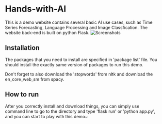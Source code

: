 # Hands-with-AI
This is a demo website contains several basic AI use cases, such as Time Series Forecasting, Language Processing and Image Classfication. The website back-end is built on python Flask. 
![Screenshots](http://url/to/img.png)

## Installation
The packages that you need to install are specified in 'package list' file. You should install the exactly same version of packages to run this demo.

Don't forget to also download the 'stopwords' from nltk and download the en_core_web_sm from spacy.

## How to run
After you correctly install and download things, you can simply use command line to go to the directory and type 'flask run' or 'python app.py', and you can start to play with this demo~
